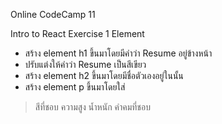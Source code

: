 Online CodeCamp 11

Intro to React Exercise 1 Element
- สร้าง element h1 ขึ้นมาโดยมีคำว่า Resume อยู่ข้างหน้า
- ปรับแต่งให้คำว่า Resume เป็นสีเขียว
- สร้าง element h2 ขึ้นมาโดยมีชื่อตัวเองอยู่ในนั้น
- สร้าง element p ขึ้นมาโดยใส่
> สีที่ชอบ
> ความสูง
> น้ำหนัก
> คำคมที่ชอบ